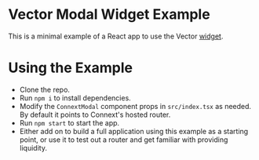 # Vector Modal Widget Example

This is a minimal example of a React app to use the Vector [widget](https://github.com/connext/vector-modal).

# Using the Example

- Clone the repo.
- Run `npm i` to install dependencies.
- Modify the `ConnextModal` component props in `src/index.tsx` as needed. By default it points to Connext's hosted router.
- Run `npm start` to start the app.
- Either add on to build a full application using this example as a starting point, or use it to test out a router and get familiar with providing liquidity.
